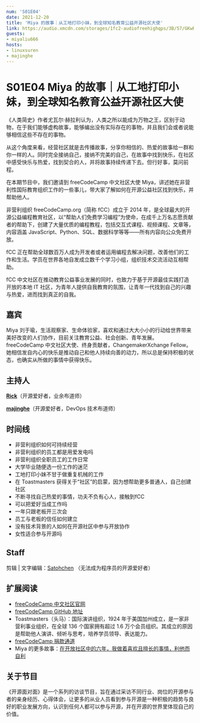 ```yaml
---
num: 'S01E04'
date: 2021-12-20
title: 'Miya 的故事｜从工地打印小妹，到全球知名教育公益开源社区大使'
link: https://audio.xmcdn.com/storages/1fc2-audiofreehighqps/3B/57/GKwRIJEFla7kAfKF5QEEmeIk.m4a
guests:
- miyaliu666
hosts:
- linuxsuren
- majinghe
---
```


# S01E04 Miya 的故事｜从工地打印小妹，到全球知名教育公益开源社区大使

《人类简史》作者尤瓦尔·赫拉利认为，人类之所以能成为万物之王，区别于动物，在于我们能够虚构故事，能够编出没有实际存在的事物，并且我们会或者说能够相信这些不存在的事物。

从这个角度来看，经营社区就是去传播故事，分享你相信的、热爱的故事给一群和你一样的人。同时完全接纳自己，接纳不完美的自己，在故事中找到快乐，在社区中感受快乐与热爱，找到契合的人，并将故事持续传递下去。但行好事，莫问前程。


在本期节目中，我们邀请到 freeCodeCamp 中文社区大使 Miya，讲述她在非营利性国际教育组织工作的一些事儿，带大家了解如何在开源公益社区找到快乐，并帮助他人。

非营利组织 freeCodeCamp.org（简称 fCC）成立于 2014 年，是全球最大的开源公益编程教育社区，以“帮助人们免费学习编程”为使命，在成千上万名志愿贡献者的帮助下，创建了大量优质的编程教程，包括交互式课程、视频课程、文章等，内容涵盖 JavaScript、Python、SQL、数据科学等等——所有内容向公众免费开放。

fCC 正在帮助全球数百万人成为开发者或者运用编程去解决问题，改善他们的工作和生活。学员在世界各地自发成立数千个学习小组，组织技术交流活动互相帮助。

fCC 中文社区在推动教育公益事业发展的同时，也致力于基于开源最佳实践打造开放的本地 IT 社区，为青年人提供自我教育的氛围，让青年一代找到自己的兴趣与热爱，进而找到真正的自我。


## 嘉宾
Miya 刘于瑜，生活观察家、生命体验家，喜欢和通过大大小小的行动给世界带来美好改变的人们协作，目前关注教育公益、社会创新、青年发展。freeCodeCamp 中文社区大使、终身贡献者，ChangemakerXchange Fellow。她相信发自内心的快乐是推动自己和他人持续向善的动力，所以总是保持积极的状态，也确实从所做的事情中获得快乐。

## 主持人
**[Rick](https://github.com/linuxsuren)**（开源爱好者，业余布道师）

**[majinghe](https://github.com/majinghe)**（开源爱好者，DevOps 技术布道师）


## 时间线
* 非营利组织如何可持续经营
* 非营利组织的员工都是用爱发电吗
* 非营利组织全职员工的工作日常
* 大学毕业随便选一份工作的迷茫
* 工地打印小妹不甘于做重复机械的工作
* 在 Toastmasters 获得关于“社区”的启蒙，因为想帮助更多普通人，自己创建社区
* 不断寻找自己热爱的事情，功夫不负有心人，接触到fCC
* 可以把爱好当成工作吗
* 一年只跟老板开三次会
* 员工与老板的信任如何建立
* 没有技术背景的人如何在开源社区中参与开放协作
* 女性适合参与开源吗


## Staff
剪辑 | 文字编辑：[Satohchen](https://github.com/Satohchen) （无法成为程序员的开源爱好者）

## 扩展阅读
* [freeCodeCamp 中文社区官网](https://chinese.freecodecamp.org/)
* [freeCodeCamp GitHub 地址](https://github.com/freecodecamp)
* Toastmasters（头马）：国际演讲组织，1924 年于美国加州成立，是一家非营利事业组织，在全球 136 个国家拥有超过 1.6 万个会员组织。其成立的原因是帮助他人演讲、倾听与思考，培养学员领导、表达能力。
* [freeCodeCamp 捐款通道](https://chinese.freecodecamp.org/donate)
* Miya 的更多故事：[在开放社区中的六年，我做着喜欢且擅长的事情，利他而自利](https://chinese.freecodecamp.org/news/my-six-years-in-open-community/)


## 关于节目
《开源面对面》是一个系列的访谈节目，旨在通过采访不同行业、岗位的开源参与者的亲身经历、心得体会，让更多的从业人员看到参与开源是一种积极的趋势与良好的职业发展方向，认识到任何人都可以参与开源，并在开源的世界里体现自己的价值。
